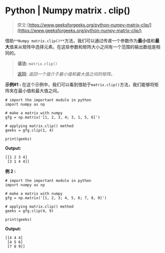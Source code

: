 # Python | Numpy matrix . clip()

> 原文:[https://www.geeksforgeeks.org/python-numpy-matrix-clip/](https://www.geeksforgeeks.org/python-numpy-matrix-clip/)

借助`**Numpy matrix.clip()**`方法，我们可以通过传递一个参数作为**最小**值和**最大**值来从矩阵中选择元素。在这些参数和矩阵大小之间有一个范围的输出数组是相同的。

> **语法:** `matrix.clip()`
> 
> **返回:** *返回一个值介于最小值和最大值之间的矩阵。*

**示例#1 :**
在这个示例中，我们可以看到借助于`matrix.clip()`方法，我们能够将矩阵夹在最小值和最大值之间。

```
# import the important module in python
import numpy as np

# make a matrix with numpy
gfg = np.matrix('[1, 2, 3, 4; 3, 1, 5, 6]')

# applying matrix.clip() method
geeks = gfg.clip(1, 4)

print(geeks)
```

**Output:**

```
[[1 2 3 4]
 [3 1 4 4]]

```

**例 2 :**

```
# import the important module in python
import numpy as np

# make a matrix with numpy
gfg = np.matrix('[1, 2, 3; 4, 5, 6; 7, 8, 9]')

# applying matrix.clip() method
geeks = gfg.clip(4, 9)

print(geeks)
```

**Output:**

```
[[4 4 4]
 [4 5 6]
 [7 8 9]]

```